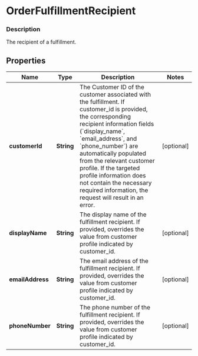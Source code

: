 
# OrderFulfillmentRecipient

### Description

The recipient of a fulfillment.

## Properties
Name | Type | Description | Notes
------------ | ------------- | ------------- | -------------
**customerId** | **String** | The Customer ID of the customer associated with the fulfillment.  If customer_id is provided, the corresponding recipient information fields (&#x60;display_name&#x60;, &#x60;email_address&#x60;, and &#x60;phone_number&#x60;) are automatically populated from the relevant customer profile. If the targeted profile information does not contain the necessary required information, the request will result in an error. |  [optional]
**displayName** | **String** | The display name of the fulfillment recipient.  If provided, overrides the value from customer profile indicated by customer_id. |  [optional]
**emailAddress** | **String** | The email address of the fulfillment recipient.  If provided, overrides the value from customer profile indicated by customer_id. |  [optional]
**phoneNumber** | **String** | The phone number of the fulfillment recipient.  If provided, overrides the value from customer profile indicated by customer_id. |  [optional]



